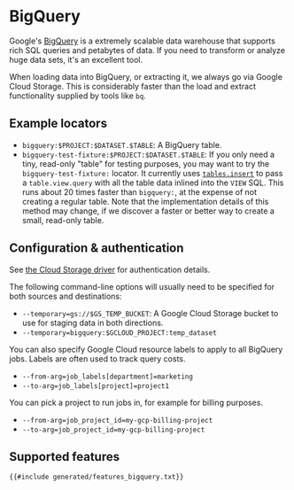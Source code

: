 # BigQuery

Google's [BigQuery](https://cloud.google.com/bigquery/) is a extremely scalable data warehouse that supports rich SQL queries and petabytes of data. If you need to transform or analyze huge data sets, it's an excellent tool.

When loading data into BigQuery, or extracting it, we always go via Google Cloud Storage. This is considerably faster than the load and extract functionality supplied by tools like `bq`.

## Example locators

- `bigquery:$PROJECT:$DATASET.$TABLE`: A BigQuery table.
- `bigquery-test-fixture:$PROJECT:$DATASET.$TABLE`: If you only need a tiny, read-only "table" for testing purposes, you may want to try the `bigquery-test-fixture:` locator. It currently uses [`tables.insert`](https://cloud.google.com/bigquery/docs/reference/rest/v2/tables/insert) to pass a `table.view.query` with all the table data inlined into the `VIEW` SQL. This runs about 20 times faster than `bigquery:`, at the expense of not creating a regular table. Note that the implementation details of this method may change, if we discover a faster or better way to create a small, read-only table.

## Configuration & authentication

See [the Cloud Storage driver](./gs.html#configuration--authentication) for authentication details.

The following command-line options will usually need to be specified for both sources and destinations:

- `--temporary=gs://$GS_TEMP_BUCKET`: A Google Cloud Storage bucket to use for staging data in both directions.
- `--temporary=bigquery:$GCLOUD_PROJECT:temp_dataset`

You can also specify Google Cloud resource labels to apply to all BigQuery jobs. Labels are often used to track query costs.

- `--from-arg=job_labels[department]=marketing`
- `--to-arg=job_labels[project]=project1`

You can pick a project to run jobs in, for example for billing purposes.

- `--from-arg=job_project_id=my-gcp-billing-project`
- `--to-arg=job_project_id=my-gcp-billing-project`

## Supported features

```txt
{{#include generated/features_bigquery.txt}}
```
